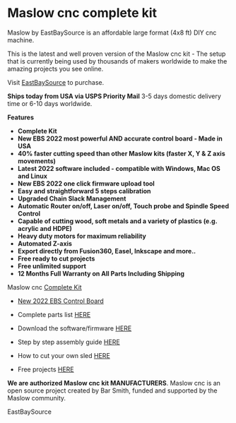 # Maslow cnc complete kit

Maslow by EastBaySource is an affordable large format (4x8 ft) DIY cnc machine.

This is the latest and well proven version of the Maslow cnc kit - The setup that is currently being used by thousands of makers worldwide to make the amazing projects you see online.

Visit [EastBaySource](https://www.eastbaysource.com) to purchase.

**Ships today from USA via USPS Priority Mail** 3-5 days domestic delivery time or 6-10 days worldwide.


**Features**

- **Complete Kit**
- **New EBS 2022 most powerful AND accurate control board - Made in USA**
- **40% faster cutting speed than other Maslow kits (faster X, Y & Z axis movements)**
- **Latest 2022 software included - compatible with Windows, Mac OS and Linux**
- **New EBS 2022 one click firmware upload tool**
- **Easy and straightforward 5 steps calibration**
- **Upgraded Chain Slack Management**
- **Automatic Router on/off, Laser on/off, Touch probe and Spindle Speed Control**
- **Capable of cutting wood, soft metals and a variety of plastics (e.g. acrylic and HDPE)**
- **Heavy duty motors for maximum reliability**
- **Automated Z-axis**
- **Export directly from Fusion360, Easel, Inkscape and more..**
- **Free ready to cut projects**
- **Free unlimited support**
- **12 Months Full Warranty on All Parts Including Shipping**



Maslow cnc [Complete Kit](https://www.eastbaysource.com/index.php/shop)


- [New 2022 EBS Control Board](https://www.eastbaysource.com/index.php/user-guide/ebs-control-board)

- Complete parts list [HERE](https://www.eastbaysource.com/index.php/what-is-in-the-box)

- Download the software/firmware [HERE](https://www.eastbaysource.com/index.php/downloads/category/5-software-and-firmware) 

- Step by step assembly guide [HERE](https://www.eastbaysource.com/index.php/user-guide/assembly)

- How to cut your own sled [HERE](https://www.eastbaysource.com/index.php/user-guide/assembly)

- Free projects [HERE](https://www.eastbaysource.com/index.php/downloads)


**We are authorized Maslow cnc kit MANUFACTURERS**. Maslow cnc is an open source project created by Bar Smith, funded and supported by the Maslow community.


EastBaySource

